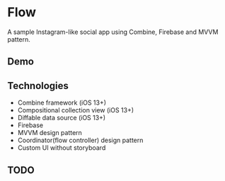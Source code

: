 # Flow
A sample Instagram-like social app using Combine, Firebase and MVVM pattern.

## Demo

## Technologies
- Combine framework (iOS 13+)
- Compositional collection view (iOS 13+)
- Diffable data source (iOS 13+)
- Firebase
- MVVM design pattern
- Coordinator(flow controller) design pattern
- Custom UI without storyboard

## TODO
